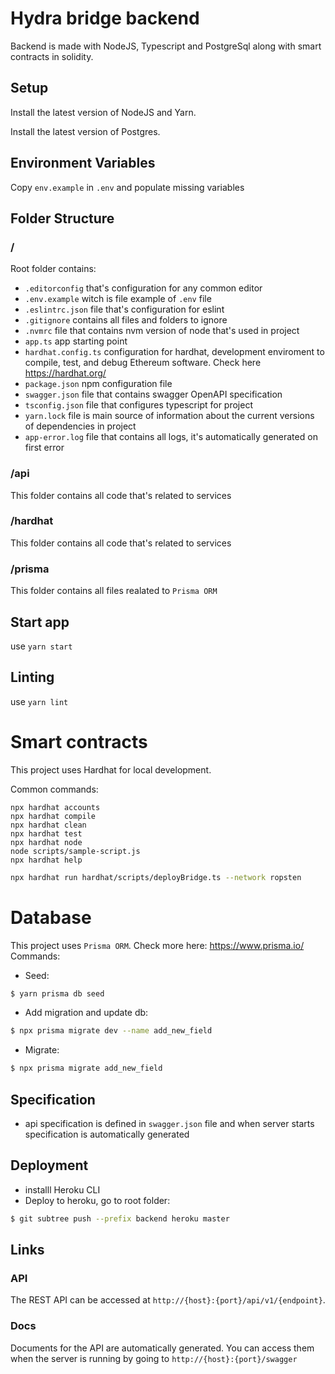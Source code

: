 # Hydra bridge backend

Backend is made with NodeJS, Typescript and PostgreSql along with smart contracts in solidity.

## Setup

Install the latest version of NodeJS and Yarn.

Install the latest version of Postgres.

## Environment Variables

Copy `env.example` in `.env` and populate missing variables

## Folder Structure

### /

Root folder contains:

- `.editorconfig` that's configuration for any common editor
- `.env.example` witch is file example of `.env` file
- `.eslintrc.json` file that's configuration for eslint
- `.gitignore` contains all files and folders to ignore
- `.nvmrc` file that contains nvm version of node that's used in project
- `app.ts` app starting point
- `hardhat.config.ts` configuration for hardhat, development enviroment to compile, test, and debug Ethereum software. Check here https://hardhat.org/
- `package.json` npm configuration file
- `swagger.json` file that contains swagger OpenAPI specification
- `tsconfig.json` file that configures typescript for project
- `yarn.lock` file is main source of information about the current versions of dependencies in project
- `app-error.log` file that contains all logs, it's automatically generated on first error

### /api

This folder contains all code that's related to services

### /hardhat

This folder contains all code that's related to services

### /prisma

This folder contains all files realated to `Prisma ORM`

## Start app

use `yarn start`

## Linting

use `yarn lint`

# Smart contracts

This project uses Hardhat for local development.

Common commands:

```shell
npx hardhat accounts
npx hardhat compile
npx hardhat clean
npx hardhat test
npx hardhat node
node scripts/sample-script.js
npx hardhat help
```

```bash
npx hardhat run hardhat/scripts/deployBridge.ts --network ropsten
```

# Database

This project uses `Prisma ORM`. Check more here: https://www.prisma.io/
Commands:

- Seed:

```bash
$ yarn prisma db seed
```

- Add migration and update db:

```bash
$ npx prisma migrate dev --name add_new_field
```

- Migrate:

```bash
$ npx prisma migrate add_new_field
```

## Specification

- api specification is defined in `swagger.json` file and when server starts specification is automatically generated

## Deployment

- installl Heroku CLI
- Deploy to heroku, go to root folder:

```bash
$ git subtree push --prefix backend heroku master
```

## Links

### API

The REST API can be accessed at `http://{host}:{port}/api/v1/{endpoint}`.

### Docs

Documents for the API are automatically generated. You can access them when the server is running by going to `http://{host}:{port}/swagger`
